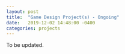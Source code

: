 ```yaml
---
layout: post
title:  "Game Design Project(s) - Ongoing"
date:   2019-12-02 14:48:00 -0400
categories: projects
---
```


To be updated.